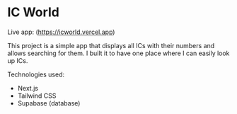 # IC World

Live app: (https://icworld.vercel.app)

This project is a simple app that displays all ICs with their numbers and allows searching for them. I built it to have one place where I can easily look up ICs.

Technologies used:
- Next.js
- Tailwind CSS
- Supabase (database)

